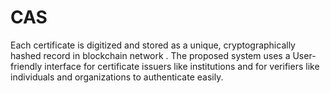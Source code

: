 # CAS
Each certificate is digitized and stored as a unique, cryptographically  hashed record in blockchain network . The proposed  system uses a User-friendly interface for certificate issuers like institutions  and for verifiers like individuals and organizations to authenticate easily.
